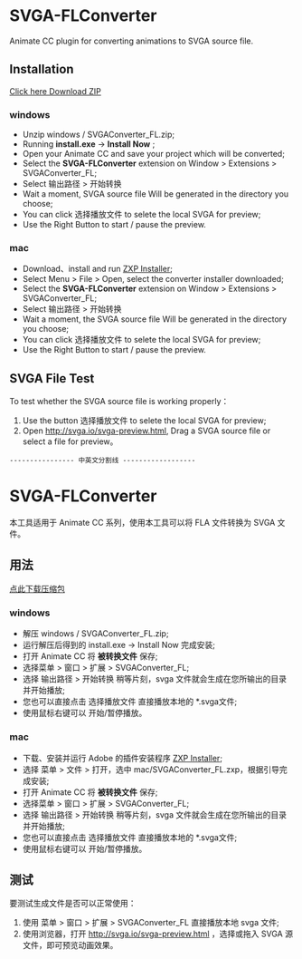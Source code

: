 # SVGA-FLConverter

Animate CC plugin for converting animations to SVGA source file.

## Installation

[Click here Download ZIP](https://github.com/yyued/SVGA-FLConverter/archive/master.zip)

### windows

* Unzip windows / SVGAConverter_FL.zip;
* Running **install.exe** -> **Install Now** ;
* Open your Animate CC and save your project which will be converted;
* Select the **SVGA-FLConverter** extension on Window > Extensions > SVGAConverter_FL;
* Select 输出路径 > 开始转换 
* Wait a moment, SVGA source file Will be generated in the directory you choose;
* You can click 选择播放文件 to selete the local SVGA for preview;
* Use the Right Button to start / pause the preview.

### mac 
* Download、install and run [ZXP Installer](http://updates.aescripts.com/zxp-installer/mac/update-mac.zip);
* Select Menu > File > Open, select the converter installer downloaded;
* Select the **SVGA-FLConverter** extension on Window > Extensions > SVGAConverter_FL;
* Select 输出路径 > 开始转换 
* Wait a moment, the SVGA source file Will be generated in the directory you choose;
* You can click 选择播放文件 to selete the local SVGA for preview;
* Use the Right Button to start / pause the preview.

## SVGA File Test

To test whether the SVGA source file is working properly：
1. Use the button 选择播放文件 to selete the local SVGA for preview;
2. Open http://svga.io/svga-preview.html, Drag a SVGA source file or select a file for preview。


```
---------------- 中英文分割线 ------------------
```


# SVGA-FLConverter

本工具适用于 Animate CC 系列，使用本工具可以将 FLA 文件转换为 SVGA 文件。

## 用法

[点此下载压缩包](https://github.com/yyued/SVGA-FLConverter/archive/master.zip)

### windows

* 解压 windows / SVGAConverter_FL.zip;
* 运行解压后得到的 install.exe -> Install Now 完成安装;
* 打开 Animate CC 将 **被转换文件** 保存;
* 选择菜单 > 窗口 > 扩展 > SVGAConverter_FL;
* 选择 输出路径 > 开始转换 稍等片刻，svga 文件就会生成在您所输出的目录并开始播放;
* 您也可以直接点击 选择播放文件 直接播放本地的 *.svga文件;
* 使用鼠标右键可以 开始/暂停播放。

### mac 
* 下载、安装并运行 Adobe 的插件安装程序 [ZXP Installer](http://updates.aescripts.com/zxp-installer/mac/update-mac.zip);
* 选择 菜单 > 文件 > 打开，选中 mac/SVGAConverter_FL.zxp，根据引导完成安装;
* 打开 Animate CC 将 **被转换文件** 保存;
* 选择菜单 > 窗口 > 扩展 > SVGAConverter_FL;
* 选择 输出路径 > 开始转换 稍等片刻，svga 文件就会生成在您所输出的目录并开始播放;
* 您也可以直接点击 选择播放文件 直接播放本地的 *.svga文件;
* 使用鼠标右键可以 开始/暂停播放。

## 测试

要测试生成文件是否可以正常使用：
1. 使用 菜单 > 窗口 > 扩展 > SVGAConverter_FL 直接播放本地 svga 文件;
2. 使用浏览器，打开 http://svga.io/svga-preview.html ，选择或拖入 SVGA 源文件，即可预览动画效果。

